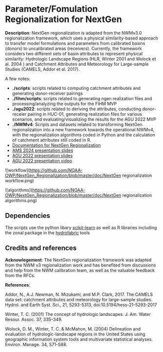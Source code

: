 # Parameter/Fomulation Regionalization for NextGen

**Description**: NextGen regionalization is adapted from the NWMv3.0 regionalization framework, which uses a physical similarity-based approach to transfer model formulations and parameters from calibrated basins (donors) to uncalibrated areas (receivers). Currently, the framework considers two different sets of basin attributes to represent physical similarity: Hydrologic Landscape Regions (HLR, Winter 2001 and Wolock et al. 2004 ) and Catchment Attributes and Meteorology for Large-sample Studies (CAMELS, Addor et al. 2017). 

A few notes:

  - **./scripts**: scripts related to computing catchment attributes and generating donor-receiver pairings 
  - **./fihm/scripts**: scripts related to generating ngen realization files and processing/analyzing the outputs for the FIHM MVP
  - **./agu2022**: scripts related to deriving the attributes, conducting donor-receier pairing in HUC-01, generating realization files for various scenarios, and evaluating/visualizing the results for the AGU 2022 MVP
  - **./NWMv4**: Scripts and datasets related to transforming NextGen regionalization into a new framework towards the operational NWMv4, with the regionalization algorithms coded in Python and the calculation of catchment attributes still coded in R. 
  - [Documentation for NextGen Regionalization](https://docs.google.com/document/d/1ZmeANwzd9xMEP0M1WOGOc6ZPnJyBB-nW3m2jwdIvkU0/edit?usp=sharing)
  - [AMS 2024 presentation slides](https://docs.google.com/presentation/d/1xkYs-Hs3_cmIheLZ1Di7Dy3vWaiL3jmx/edit?usp=sharing&ouid=117267696082803250432&rtpof=true&sd=true)
  - [AGU 2022 presentation slides](https://docs.google.com/presentation/d/1XSBxOIiGiAvA5EOr6h3_moN72ek1lrvS/edit?usp=drive_link&ouid=117267696082803250432&rtpof=true&sd=true)
  - [AGU 2022 presentation video](https://drive.google.com/file/d/1MDRVlVToZYJaFhu6vtjWuzcPI5AklK3m/view?usp=share_link)

 
![workflow](https://github.com/NOAA-OWP/NextGen_Regionalization/blob/master/doc/NextGen regionalization workflow.png)

![algorithms](https://github.com/NOAA-OWP/NextGen_Regionalization/blob/master/doc/NextGen regionalization algorithms.png)

## Dependencies

The scripts use the python libary [scikit-learn](https://scikit-learn.org/stable/modules/clustering.html) as well as R libraries including the zonal package in the [hydrofabric](https://github.com/NOAA-OWP/hydrofabric) tools 

## Credits and references

**Acknowlegement**: The NextGen regionalization framework was adapted from the NWM v3 regionalization work and has benefited from discussions and help from the NWM calibration team, as well as the valuable feedback from the RFCs.

**References**:

Addor, N., A.J. Newman, N. Mizukami, and M.P. Clark, 2017. The CAMELS data set: catchment attributes and meteorology for large-sample studies. Hydrol. and Earth Syst. Sci., 21, 5293-5313, doi:10.5194/hess-21-5293-2017

Winter, T. C. (2001) The concept of hydrologic landscapes. J. Am. Water Resour. Assoc. 37, 335–349.

Wolock, D. M., Winter, T. C. & McMahon, M. (2004) Delineation and evaluation of hydrologic-landscape regions in the United States using geographic information system tools and multivariate statistical analyses. Environ. Manage. 34, S71–S88.
